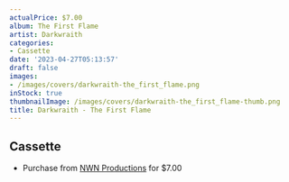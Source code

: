 ```yaml
---
actualPrice: $7.00
album: The First Flame
artist: Darkwraith
categories:
- Cassette
date: '2023-04-27T05:13:57'
draft: false
images:
- /images/covers/darkwraith-the_first_flame.png
inStock: true
thumbnailImage: /images/covers/darkwraith-the_first_flame-thumb.png
title: Darkwraith - The First Flame
---
```


## Cassette
* Purchase from [NWN Productions](http://shop.nwnprod.com/index.php?route=product/product&path=73&product_id=12551&sort=pd.name&order=ASC) for $7.00
